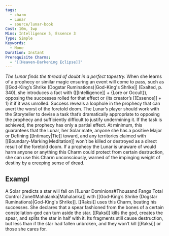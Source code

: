 ```yaml
---
tags:
  - charm
  - Lunar
  - source/lunar-book
Cost: 10m, 1wp
Mins: Intelligence 5, Essence 3
Type: Simple
Keywords:
  - None
Duration: Instant
Prerequisite Charms:
  - "[[Heaven-Darkening Eclipse]]"
---
```

*The Lunar finds the thread of doubt in a perfect tapestry.*
When she learns of a prophecy or similar magic ensuring an event will come to pass, such as [[God-King’s Shrike (Dogstar Ruminations)|God-King's Shrike]] (Exalted, p. 340), she introduces a fact with ([[Intelligence]] + {Lore or Occult}), opposing the successes rolled for that effect or (its creator’s [[Essence]] + 1) it if it was unrolled. Success reveals a loophole in the prophecy that can avert the worst of the foretold doom.
The Lunar’s player should work with the Storyteller to devise a task that’s dramatically appropriate to opposing the prophecy and sufficiently difficult to justify undermining it. If the task is achieved, the prophecy has only a partial effect. At minimum, this guarantees that the Lunar, her Solar mate, anyone she has a positive Major or Defining [[Intimacy|Tie]] toward, and any territories claimed with [[Boundary-Marking Meditation]] won’t be killed or destroyed as a direct result of the foretold doom. 
If a prophecy the Lunar is unaware of would harm anyone or anything this Charm could protect from certain destruction, she can use this Charm unconsciously, warned of the impinging weight of destiny by a creeping sense of dread. 
## Exampl
A Solar predicts a star will fall on [[Lunar Dominions#Thousand Fangs Total Control Zone#Mahalanka|Mahalanka]] with [[God-King’s Shrike (Dogstar Ruminations)|God-King's Shrike]]. [[Raksi]] uses this Charm, beating his successes. She declares that a spear fashioned from the bones of a certain constellation-god can turn aside the star. [[Raksi]] kills the god, creates the spear, and splits the star in half with it. Its fragments still cause destruction, but less than if the star had fallen unbroken, and they won’t kill [[Raksi]] or those she cares for.